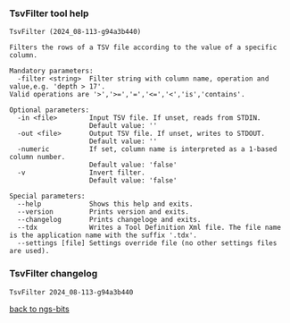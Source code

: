 ### TsvFilter tool help
	TsvFilter (2024_08-113-g94a3b440)
	
	Filters the rows of a TSV file according to the value of a specific column.
	
	Mandatory parameters:
	  -filter <string>  Filter string with column name, operation and value,e.g. 'depth > 17'.
	Valid operations are '>','>=','=','<=','<','is','contains'.
	
	Optional parameters:
	  -in <file>        Input TSV file. If unset, reads from STDIN.
	                    Default value: ''
	  -out <file>       Output TSV file. If unset, writes to STDOUT.
	                    Default value: ''
	  -numeric          If set, column name is interpreted as a 1-based column number.
	                    Default value: 'false'
	  -v                Invert filter.
	                    Default value: 'false'
	
	Special parameters:
	  --help            Shows this help and exits.
	  --version         Prints version and exits.
	  --changelog       Prints changeloge and exits.
	  --tdx             Writes a Tool Definition Xml file. The file name is the application name with the suffix '.tdx'.
	  --settings [file] Settings override file (no other settings files are used).
	
### TsvFilter changelog
	TsvFilter 2024_08-113-g94a3b440
	
[back to ngs-bits](https://github.com/imgag/ngs-bits)